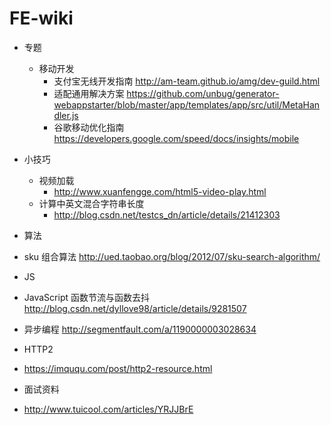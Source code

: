 # FE-wiki

* 专题
  * 移动开发
    * 支付宝无线开发指南 http://am-team.github.io/amg/dev-guild.html 
    * 适配通用解决方案 https://github.com/unbug/generator-webappstarter/blob/master/app/templates/app/src/util/MetaHandler.js
    * 谷歌移动优化指南 https://developers.google.com/speed/docs/insights/mobile

* 小技巧
  * 视频加载
    * http://www.xuanfengge.com/html5-video-play.html
  * 计算中英文混合字符串长度
    * http://blog.csdn.net/testcs_dn/article/details/21412303

* 算法
 * sku 组合算法 http://ued.taobao.org/blog/2012/07/sku-search-algorithm/
 
* JS
 * JavaScript 函数节流与函数去抖 http://blog.csdn.net/dyllove98/article/details/9281507
 * 异步编程 http://segmentfault.com/a/1190000003028634
 
* HTTP2 
 * https://imququ.com/post/http2-resource.html 
 
* 面试资料
 * http://www.tuicool.com/articles/YRJJBrE
 
